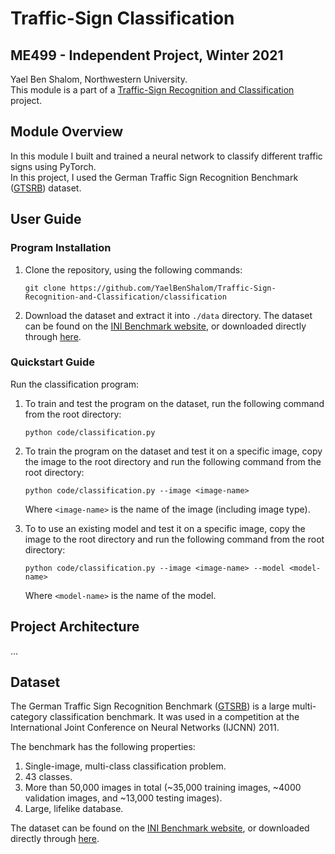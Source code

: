 # Traffic-Sign Classification
## ME499 - Independent Project, Winter 2021
Yael Ben Shalom, Northwestern University.<br>
This module is a part of a [Traffic-Sign Recognition and Classification](https://github.com/YaelBenShalom/Traffic-Sign-Recognition-and-Classification) project.


## Module Overview
In this module I built and trained a neural network to classify different traffic signs using PyTorch.<br>
In this project, I used the German Traffic Sign Recognition Benchmark ([GTSRB](https://benchmark.ini.rub.de/gtsrb_news.html)) dataset.


## User Guide
### Program Installation

1. Clone the repository, using the following commands:
    ```
    git clone https://github.com/YaelBenShalom/Traffic-Sign-Recognition-and-Classification/classification
    ```

2. Download the dataset and extract it into `./data` directory. The dataset can be found on the [INI Benchmark website](https://benchmark.ini.rub.de/?section=gtsrb&subsection=news), or downloaded directly through [here](https://s3-us-west-1.amazonaws.com/udacity-selfdrivingcar/traffic-signs-data.zip).


### Quickstart Guide

Run the classification program:
1. To train and test the program on the dataset, run the following command from the root directory:
    ```
    python code/classification.py
    ```

2. To train the program on the dataset and test it on a specific image, copy the image to the root directory and run the following command from the root directory:
    ```
    python code/classification.py --image <image-name>
    ```
    Where `<image-name>` is the name of the image (including image type).

3. To to use an existing model and test it on a specific image, copy the image to the root directory and run the following command from the root directory:
    ```
    python code/classification.py --image <image-name> --model <model-name>
    ```
    Where `<model-name>` is the name of the model.

## Project Architecture
...


## Dataset

The German Traffic Sign Recognition Benchmark ([GTSRB](https://benchmark.ini.rub.de/gtsrb_news.html)) is a large multi-category classification benchmark. It was used in a competition at the International Joint Conference on Neural Networks (IJCNN) 2011.

The benchmark has the following properties:
1. Single-image, multi-class classification problem.
2. 43 classes.
3. More than 50,000 images in total (~35,000 training images, ~4000 validation images, and ~13,000 testing images).
4. Large, lifelike database.

The dataset can be found on the [INI Benchmark website](https://benchmark.ini.rub.de/?section=gtsrb&subsection=news), or downloaded directly through [here](https://s3-us-west-1.amazonaws.com/udacity-selfdrivingcar/traffic-signs-data.zip).
